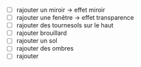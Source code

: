 - [ ] rajouter un miroir -> effet miroir
- [ ] rajouter une fenêtre -> effet transparence
- [ ] rajouter des tournesols sur le haut 
- [ ] rajouter brouillard
- [ ] rajouter un sol
- [ ] rajouter des ombres
- [ ] rajouter 